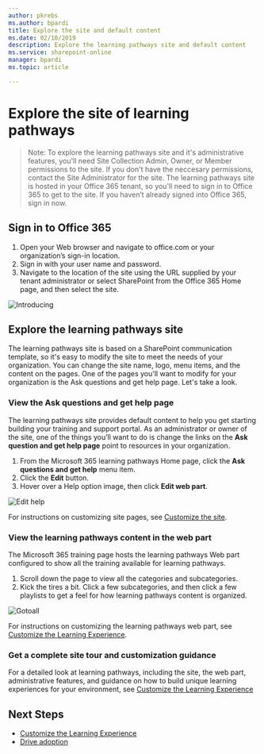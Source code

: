 ```yaml
---
author: pkrebs
ms.author: bpardi
title: Explore the site and default content
ms.date: 02/10/2019
description: Explore the learning pathways site and default content
ms.service: sharepoint-online
manager: bpardi
ms.topic: article

---
```


# Explore the site of learning pathways

> Note: To explore the learning pathways site and it's administrative features, you'll need Site Collection Admin, Owner, or Member permissions to the site. If you don't have the neccesary permissions, contact the Site Administrator for the site. The learning pathways site is hosted in your Office 365 tenant, so you'll need to sign in to Office 365 to get to the site. If you haven’t already signed into Office 365, sign in now. 

## Sign in to Office 365 

1.	Open your Web browser and navigate to office.com or your organization’s sign-in location. 
2.	Sign in with your user name and password.
3. 	Navigate to the location of the site using the URL supplied by your tenant administrator or select SharePoint from the Office 365 Home page, and then select the site. 

![Introducing](media/cg-introducing.png)

## Explore the learning pathways site

The learning pathways site is based on a SharePoint communication template, so it's easy to modify the site to meet the needs of your organization. You can change the site name, logo, menu items, and the content on the pages. One of the pages you'll want to modify for your organization is the Ask questions and get help page. Let's take a look.

### View the Ask questions and get help page

The learning pathways site provides default content to help you get starting building your training and support portal. As an administrator or owner of the site, one of the things you’ll want to do is change the links on the **Ask question and get help page** point to resources in your organization. 

1.	From the Microsoft 365 learning pathways Home page, click the **Ask questions and get help** menu item.
2.	Click the **Edit** button.
3.	Hover over a Help option image, then click **Edit web part**.

![Edit help](media/cg-edithelp.png)

For instructions on customizing site pages, see [Customize the site](custom_edithelp.md).

### View the learning pathways content in the web part
The Microsoft 365 training page hosts the learning pathways Web part configured to show all the training available for learning pathways. 

1. Scroll down the page to view all the categories and subcategories.
2. Kick the tires a bit. Click a few subcategories, and then click a few playlists to get a feel for how learning pathways content is organized. 

![Gotoall](media/cg-gotoall.png)

For instructions on customizing the learning pathways web part, see [Customize the Learning Experience](custom_overview.md).

### Get a complete site tour and customization guidance
For a detailed look at learning pathways, including the site, the web part, administrative features, and guidance on how to build unique learning experiences for your environment, see [Customize the Learning Experience](custom_overview.md)

## Next Steps
- [Customize the Learning Experience](custom_overview.md)
- [Drive adoption](driveadoption.md) 
